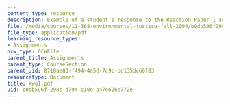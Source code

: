 ```yaml
---
content_type: resource
description: Example of a student's response to the Reaction Paper 1 assignment.
file: /media/courses/11-368-environmental-justice-fall-2004/b0db596f298cd794c10ea47e626e772e_kwg1.pdf
file_type: application/pdf
learning_resource_types:
- Assignments
ocw_type: OCWFile
parent_title: Assignments
parent_type: CourseSection
parent_uid: 8718ae83-f494-4a5d-7c9c-bd135dc66f83
resourcetype: Document
title: kwg1.pdf
uid: b0db596f-298c-d794-c10e-a47e626e772e
---
```


